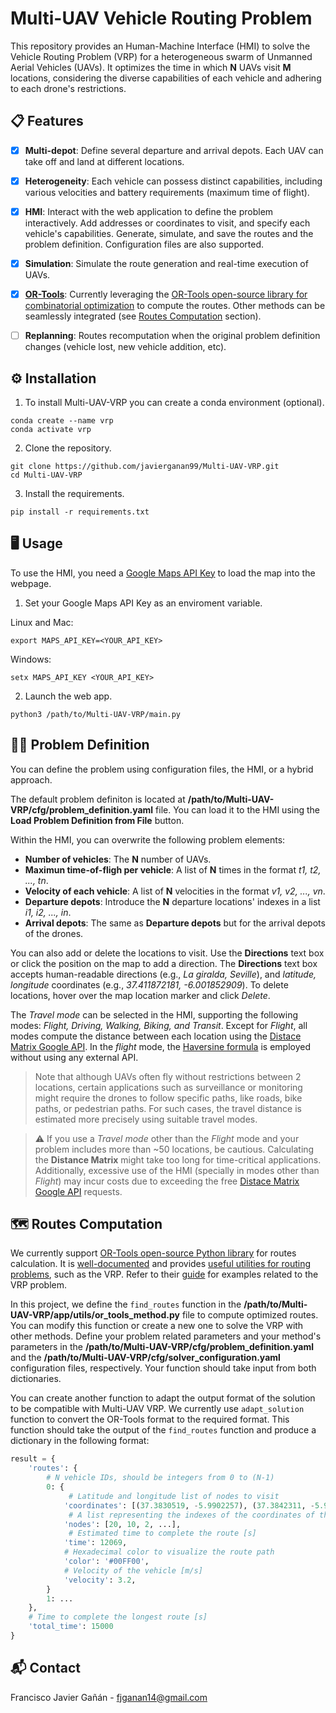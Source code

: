# Multi-UAV Vehicle Routing Problem

This repository provides an Human-Machine Interface (HMI) to solve the Vehicle Routing Problem (VRP) for a heterogeneous swarm of Unmanned Aerial Vehicles (UAVs). It optimizes the time in which **N** UAVs visit **M** locations, considering the diverse capabilities of each vehicle and adhering to each drone's restrictions.

## 📋 Features

- [x] **Multi-depot**: Define several departure and arrival depots. Each UAV can take off and land at different locations.

- [x] **Heterogeneity**: Each vehicle can possess distinct capabilities, including various velocities and battery requirements (maximum time of flight).

- [x] **HMI**: Interact with the web application to define the problem interactively. Add addresses or coordinates to visit, and specify each vehicle's capabilities. Generate, simulate, and save the routes and the problem definition. Configuration files are also supported.

- [x] **Simulation**: Simulate the route generation and real-time execution of UAVs.

- [x] [**OR-Tools**](https://developers.google.com/optimization): Currently leveraging the [OR-Tools open-source library for combinatorial optimization](https://github.com/google/or-tools) to compute the routes. Other methods can be seamlessly integrated (see [Routes Computation](#🗺️-routes-computation) section).

- [ ] **Replanning**: Routes recomputation when the original problem definition changes (vehicle lost, new vehicle addition, etc). 

## ⚙️ Installation

1. To install Multi-UAV-VRP you can create a conda environment (optional).

```ssh
conda create --name vrp
conda activate vrp
```

2. Clone the repository.

```ssh
git clone https://github.com/javierganan99/Multi-UAV-VRP.git
cd Multi-UAV-VRP
```

3. Install the requirements.

```ssh
pip install -r requirements.txt
```

## 🖥️ Usage

To use the HMI, you need a [Google Maps API Key](https://developers.google.com/maps/documentation/javascript/get-api-key) to load the map into the webpage. 

1. Set your Google Maps API Key as an enviroment variable.
    
Linux and Mac:
```ssh
export MAPS_API_KEY=<YOUR_API_KEY>
```

Windows:
```
setx MAPS_API_KEY <YOUR_API_KEY>
```
2. Launch the web app.

```
python3 /path/to/Multi-UAV-VRP/main.py
```

## ✍🏼 Problem Definition

You can define the problem using configuration files, the HMI, or a hybrid approach.

The default problem definiton is located at **/path/to/Multi-UAV-VRP/cfg/problem_definition.yaml** file. You can load it to the HMI using the **Load Problem Definition from File** button.

Within the HMI, you can overwrite the following problem elements: 
    
- **Number of vehicles**: The **N** number of UAVs.
- **Maximun time-of-fligh per vehicle**: A list of **N** times in the format *t1, t2, ..., tn*.
- **Velocity of each vehicle**: A list of **N** velocities in the format *v1, v2, ..., vn*.
- **Departure depots**: Introduce the **N** departure locations' indexes in a list *i1, i2, ..., in*.
- **Arrival depots**: The same as **Departure depots** but for the arrival depots of the drones.

You can also add or delete the locations to visit. Use the **Directions** text box or click the position on the map to add a direction. The **Directions** text box accepts human-readable directions (e.g., *La giralda, Seville*), and *latitude, longitude* coordinates (e.g., *37.411872181, -6.001852909*). To delete locations, hover over the map location marker and click *Delete*.

The *Travel mode* can be selected in the HMI, supporting the following modes: *Flight, Driving, Walking, Biking, and Transit*. Except for *Flight*, all modes compute the distance between each location using the [Distace Matrix Google API](https://developers.google.com/maps/documentation/distance-matrix). In the *flight* mode, the [Haversine formula](https://en.wikipedia.org/wiki/Haversine_formula) is employed without using any external API.

> Note that although UAVs often fly without restrictions between 2 locations, certain applications such as surveillance or monitoring might require the drones to follow specific paths, like roads, bike paths, or pedestrian paths. For such cases, the travel distance is estimated more precisely using suitable travel modes.

> ⚠️ If you use a *Travel mode* other than the *Flight* mode and your problem includes more than ~50 locations, be cautious. Calculating the **Distance Matrix** might take too long for time-critical applications. Additionally, excessive use of the HMI (specially in modes other than *Flight*) may incur costs due to exceeding the free [Distace Matrix Google API](https://developers.google.com/maps/documentation/distance-matrix) requests.

## 🗺️ Routes Computation

We currently support [OR-Tools open-source Python library](https://github.com/google/or-tools) for routes calculation. It is [well-documented](https://developers.google.com/optimization/reference/python/index_python) and provides [useful utilities for routing problems](https://developers.google.com/optimization/reference/python/constraint_solver/pywrapcp), such as the VRP. Refer to their [guide](https://developers.google.com/optimization/routing) for examples related to the VRP problem.

In this project, we define the `find_routes` function in the **/path/to/Multi-UAV-VRP/app/utils/or_tools_method.py** file to compute optimized routes. You can modify this function or create a new one to solve the VRP with other methods. Define your problem related parameters and your method's parameters in the **/path/to/Multi-UAV-VRP/cfg/problem_definition.yaml** and the **/path/to/Multi-UAV-VRP/cfg/solver_configuration.yaml** configuration files, respectively. Your function should take input from both dictionaries.

You can create another function to adapt the output format of the solution to be compatible with Multi-UAV VRP. We currently use `adapt_solution` function to convert the OR-Tools format to the required format.  This function should take the output of the `find_routes` function and produce a dictionary in the following format:
```python
result = {
    'routes': {
        # N vehicle IDs, should be integers from 0 to (N-1)
        0: {
             # Latitude and longitude list of nodes to visit
            'coordinates': [(37.3830519, -5.9902257), (37.3842311, -5.9709563), ...],
             # A list representing the indexes of the coordinates of the routes in the problem definition
            'nodes': [20, 10, 2, ...],
             # Estimated time to complete the route [s]
            'time': 12069,
            # Hexadecimal color to visualize the route path
            'color': '#00FF00',
            # Velocity of the vehicle [m/s]
            'velocity': 3.2, 
        }
        1: ...
    },
    # Time to complete the longest route [s]
    'total_time': 15000
}
```

## 📬 Contact

Francisco Javier Gañán - fjganan14@gmail.com
